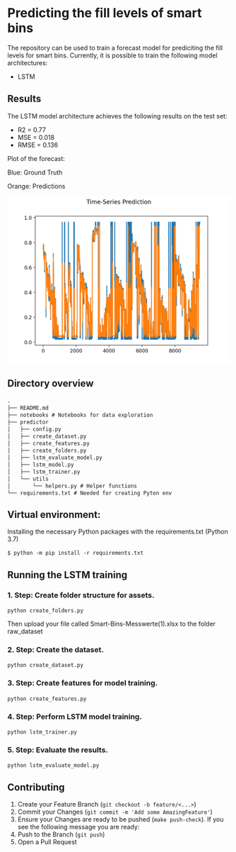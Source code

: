 # Predicting the fill levels of smart bins

The repository can be used to train a forecast model for prediciting the fill levels for smart bins. Currently, it is possible to train the following model architectures:
- LSTM

## Results

The LSTM model architecture achieves the following results on the test set:

- R2 = 0.77
- MSE = 0.018
- RMSE = 0.136

Plot of the forecast:

Blue: Ground Truth

Orange: Predictions

![Screenshot](forecast.png)

## Directory overview
```
.
├── README.md
├── notebooks # Notebooks for data exploration
├── predictor
│   ├── config.py
│   ├── create_dataset.py
│   ├── create_features.py
│   ├── create_folders.py
│   ├── lstm_evaluate_model.py
│   ├── lstm_model.py
│   ├── lstm_trainer.py
│   └── utils
│       └── helpers.py # Helper functions
└── requirements.txt # Needed for creating Pyton env
```

## Virtual environment: 
Installing the necessary Python packages with the requirements.txt (Python 3.7)
```
$ python -m pip install -r requirements.txt
```
## Running the LSTM training

### 1. Step: Create folder structure for assets.

```
python create_folders.py
```
Then upload your file called Smart-Bins-Messwerte(1).xlsx to the folder raw_dataset
### 2. Step: Create the dataset.

```
python create_dataset.py
```
### 3. Step: Create features for model training.

```
python create_features.py
```
### 4. Step: Perform LSTM model training.

```
python lstm_trainer.py
```
### 5. Step: Evaluate the results.

```
python lstm_evaluate_model.py
```
## Contributing

1. Create your Feature Branch (`git checkout -b feature/<...>`)
2. Commit your Changes (`git commit -m 'Add some AmazingFeature'`)
3. Ensure your Changes are ready to be pushed (`make push-check`). If you see the following message you are ready:
4. Push to the Branch (`git push`)
5. Open a Pull Request